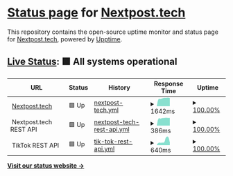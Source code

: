 # [Status page](https://status.nextpost.tech) for [Nextpost.tech](https://nextpost.tech)

This repository contains the open-source uptime monitor and status page for [Nextpost.tech](https://nextpost.tech), powered by [Upptime](https://github.com/upptime/upptime).

## [Live Status](https://status.nextpost.tech): <!--live status--> **🟩 All systems operational**

<!--start: status pages-->
<!-- This summary is generated by Upptime (https://github.com/upptime/upptime) -->
<!-- Do not edit this manually, your changes will be overwritten -->
<!-- prettier-ignore -->
| URL | Status | History | Response Time | Uptime |
| --- | ------ | ------- | ------------- | ------ |
| <img alt="" src="https://nextpost.tech/wp-content/uploads/2021/09/cropped-nextpost.tech-new-logo-final-270x270.png" height="13"> [Nextpost.tech](https://nextpost.tech) | 🟩 Up | [nextpost-tech.yml](https://github.com/nextpost-tech/status/commits/HEAD/history/nextpost-tech.yml) | <details><summary><img alt="Response time graph" src="./graphs/nextpost-tech/response-time-week.png" height="20"> 1642ms</summary><br><a href="https://status.nextpost.tech/history/nextpost-tech"><img alt="Response time 2107" src="https://img.shields.io/endpoint?url=https%3A%2F%2Fraw.githubusercontent.com%2Fnextpost-tech%2Fstatus%2FHEAD%2Fapi%2Fnextpost-tech%2Fresponse-time.json"></a><br><a href="https://status.nextpost.tech/history/nextpost-tech"><img alt="24-hour response time 1684" src="https://img.shields.io/endpoint?url=https%3A%2F%2Fraw.githubusercontent.com%2Fnextpost-tech%2Fstatus%2FHEAD%2Fapi%2Fnextpost-tech%2Fresponse-time-day.json"></a><br><a href="https://status.nextpost.tech/history/nextpost-tech"><img alt="7-day response time 1642" src="https://img.shields.io/endpoint?url=https%3A%2F%2Fraw.githubusercontent.com%2Fnextpost-tech%2Fstatus%2FHEAD%2Fapi%2Fnextpost-tech%2Fresponse-time-week.json"></a><br><a href="https://status.nextpost.tech/history/nextpost-tech"><img alt="30-day response time 2187" src="https://img.shields.io/endpoint?url=https%3A%2F%2Fraw.githubusercontent.com%2Fnextpost-tech%2Fstatus%2FHEAD%2Fapi%2Fnextpost-tech%2Fresponse-time-month.json"></a><br><a href="https://status.nextpost.tech/history/nextpost-tech"><img alt="1-year response time 2107" src="https://img.shields.io/endpoint?url=https%3A%2F%2Fraw.githubusercontent.com%2Fnextpost-tech%2Fstatus%2FHEAD%2Fapi%2Fnextpost-tech%2Fresponse-time-year.json"></a></details> | <details><summary><a href="https://status.nextpost.tech/history/nextpost-tech">100.00%</a></summary><a href="https://status.nextpost.tech/history/nextpost-tech"><img alt="All-time uptime 100.00%" src="https://img.shields.io/endpoint?url=https%3A%2F%2Fraw.githubusercontent.com%2Fnextpost-tech%2Fstatus%2FHEAD%2Fapi%2Fnextpost-tech%2Fuptime.json"></a><br><a href="https://status.nextpost.tech/history/nextpost-tech"><img alt="24-hour uptime 100.00%" src="https://img.shields.io/endpoint?url=https%3A%2F%2Fraw.githubusercontent.com%2Fnextpost-tech%2Fstatus%2FHEAD%2Fapi%2Fnextpost-tech%2Fuptime-day.json"></a><br><a href="https://status.nextpost.tech/history/nextpost-tech"><img alt="7-day uptime 100.00%" src="https://img.shields.io/endpoint?url=https%3A%2F%2Fraw.githubusercontent.com%2Fnextpost-tech%2Fstatus%2FHEAD%2Fapi%2Fnextpost-tech%2Fuptime-week.json"></a><br><a href="https://status.nextpost.tech/history/nextpost-tech"><img alt="30-day uptime 100.00%" src="https://img.shields.io/endpoint?url=https%3A%2F%2Fraw.githubusercontent.com%2Fnextpost-tech%2Fstatus%2FHEAD%2Fapi%2Fnextpost-tech%2Fuptime-month.json"></a><br><a href="https://status.nextpost.tech/history/nextpost-tech"><img alt="1-year uptime 100.00%" src="https://img.shields.io/endpoint?url=https%3A%2F%2Fraw.githubusercontent.com%2Fnextpost-tech%2Fstatus%2FHEAD%2Fapi%2Fnextpost-tech%2Fuptime-year.json"></a></details>
| <img alt="" src="https://nextpost.tech/wp-content/uploads/2021/09/cropped-nextpost.tech-new-logo-final-270x270.png" height="13"> Nextpost.tech REST API | 🟩 Up | [nextpost-tech-rest-api.yml](https://github.com/nextpost-tech/status/commits/HEAD/history/nextpost-tech-rest-api.yml) | <details><summary><img alt="Response time graph" src="./graphs/nextpost-tech-rest-api/response-time-week.png" height="20"> 386ms</summary><br><a href="https://status.nextpost.tech/history/nextpost-tech-rest-api"><img alt="Response time 710" src="https://img.shields.io/endpoint?url=https%3A%2F%2Fraw.githubusercontent.com%2Fnextpost-tech%2Fstatus%2FHEAD%2Fapi%2Fnextpost-tech-rest-api%2Fresponse-time.json"></a><br><a href="https://status.nextpost.tech/history/nextpost-tech-rest-api"><img alt="24-hour response time 395" src="https://img.shields.io/endpoint?url=https%3A%2F%2Fraw.githubusercontent.com%2Fnextpost-tech%2Fstatus%2FHEAD%2Fapi%2Fnextpost-tech-rest-api%2Fresponse-time-day.json"></a><br><a href="https://status.nextpost.tech/history/nextpost-tech-rest-api"><img alt="7-day response time 386" src="https://img.shields.io/endpoint?url=https%3A%2F%2Fraw.githubusercontent.com%2Fnextpost-tech%2Fstatus%2FHEAD%2Fapi%2Fnextpost-tech-rest-api%2Fresponse-time-week.json"></a><br><a href="https://status.nextpost.tech/history/nextpost-tech-rest-api"><img alt="30-day response time 413" src="https://img.shields.io/endpoint?url=https%3A%2F%2Fraw.githubusercontent.com%2Fnextpost-tech%2Fstatus%2FHEAD%2Fapi%2Fnextpost-tech-rest-api%2Fresponse-time-month.json"></a><br><a href="https://status.nextpost.tech/history/nextpost-tech-rest-api"><img alt="1-year response time 710" src="https://img.shields.io/endpoint?url=https%3A%2F%2Fraw.githubusercontent.com%2Fnextpost-tech%2Fstatus%2FHEAD%2Fapi%2Fnextpost-tech-rest-api%2Fresponse-time-year.json"></a></details> | <details><summary><a href="https://status.nextpost.tech/history/nextpost-tech-rest-api">100.00%</a></summary><a href="https://status.nextpost.tech/history/nextpost-tech-rest-api"><img alt="All-time uptime 100.00%" src="https://img.shields.io/endpoint?url=https%3A%2F%2Fraw.githubusercontent.com%2Fnextpost-tech%2Fstatus%2FHEAD%2Fapi%2Fnextpost-tech-rest-api%2Fuptime.json"></a><br><a href="https://status.nextpost.tech/history/nextpost-tech-rest-api"><img alt="24-hour uptime 100.00%" src="https://img.shields.io/endpoint?url=https%3A%2F%2Fraw.githubusercontent.com%2Fnextpost-tech%2Fstatus%2FHEAD%2Fapi%2Fnextpost-tech-rest-api%2Fuptime-day.json"></a><br><a href="https://status.nextpost.tech/history/nextpost-tech-rest-api"><img alt="7-day uptime 100.00%" src="https://img.shields.io/endpoint?url=https%3A%2F%2Fraw.githubusercontent.com%2Fnextpost-tech%2Fstatus%2FHEAD%2Fapi%2Fnextpost-tech-rest-api%2Fuptime-week.json"></a><br><a href="https://status.nextpost.tech/history/nextpost-tech-rest-api"><img alt="30-day uptime 100.00%" src="https://img.shields.io/endpoint?url=https%3A%2F%2Fraw.githubusercontent.com%2Fnextpost-tech%2Fstatus%2FHEAD%2Fapi%2Fnextpost-tech-rest-api%2Fuptime-month.json"></a><br><a href="https://status.nextpost.tech/history/nextpost-tech-rest-api"><img alt="1-year uptime 100.00%" src="https://img.shields.io/endpoint?url=https%3A%2F%2Fraw.githubusercontent.com%2Fnextpost-tech%2Fstatus%2FHEAD%2Fapi%2Fnextpost-tech-rest-api%2Fuptime-year.json"></a></details>
| <img alt="" src="https://nextpost.tech/wp-content/uploads/edd/2022/02/Nextpost.tech-1.jpg" height="13"> TikTok REST API | 🟩 Up | [tik-tok-rest-api.yml](https://github.com/nextpost-tech/status/commits/HEAD/history/tik-tok-rest-api.yml) | <details><summary><img alt="Response time graph" src="./graphs/tik-tok-rest-api/response-time-week.png" height="20"> 640ms</summary><br><a href="https://status.nextpost.tech/history/tik-tok-rest-api"><img alt="Response time 838" src="https://img.shields.io/endpoint?url=https%3A%2F%2Fraw.githubusercontent.com%2Fnextpost-tech%2Fstatus%2FHEAD%2Fapi%2Ftik-tok-rest-api%2Fresponse-time.json"></a><br><a href="https://status.nextpost.tech/history/tik-tok-rest-api"><img alt="24-hour response time 389" src="https://img.shields.io/endpoint?url=https%3A%2F%2Fraw.githubusercontent.com%2Fnextpost-tech%2Fstatus%2FHEAD%2Fapi%2Ftik-tok-rest-api%2Fresponse-time-day.json"></a><br><a href="https://status.nextpost.tech/history/tik-tok-rest-api"><img alt="7-day response time 640" src="https://img.shields.io/endpoint?url=https%3A%2F%2Fraw.githubusercontent.com%2Fnextpost-tech%2Fstatus%2FHEAD%2Fapi%2Ftik-tok-rest-api%2Fresponse-time-week.json"></a><br><a href="https://status.nextpost.tech/history/tik-tok-rest-api"><img alt="30-day response time 590" src="https://img.shields.io/endpoint?url=https%3A%2F%2Fraw.githubusercontent.com%2Fnextpost-tech%2Fstatus%2FHEAD%2Fapi%2Ftik-tok-rest-api%2Fresponse-time-month.json"></a><br><a href="https://status.nextpost.tech/history/tik-tok-rest-api"><img alt="1-year response time 838" src="https://img.shields.io/endpoint?url=https%3A%2F%2Fraw.githubusercontent.com%2Fnextpost-tech%2Fstatus%2FHEAD%2Fapi%2Ftik-tok-rest-api%2Fresponse-time-year.json"></a></details> | <details><summary><a href="https://status.nextpost.tech/history/tik-tok-rest-api">100.00%</a></summary><a href="https://status.nextpost.tech/history/tik-tok-rest-api"><img alt="All-time uptime 100.00%" src="https://img.shields.io/endpoint?url=https%3A%2F%2Fraw.githubusercontent.com%2Fnextpost-tech%2Fstatus%2FHEAD%2Fapi%2Ftik-tok-rest-api%2Fuptime.json"></a><br><a href="https://status.nextpost.tech/history/tik-tok-rest-api"><img alt="24-hour uptime 100.00%" src="https://img.shields.io/endpoint?url=https%3A%2F%2Fraw.githubusercontent.com%2Fnextpost-tech%2Fstatus%2FHEAD%2Fapi%2Ftik-tok-rest-api%2Fuptime-day.json"></a><br><a href="https://status.nextpost.tech/history/tik-tok-rest-api"><img alt="7-day uptime 100.00%" src="https://img.shields.io/endpoint?url=https%3A%2F%2Fraw.githubusercontent.com%2Fnextpost-tech%2Fstatus%2FHEAD%2Fapi%2Ftik-tok-rest-api%2Fuptime-week.json"></a><br><a href="https://status.nextpost.tech/history/tik-tok-rest-api"><img alt="30-day uptime 100.00%" src="https://img.shields.io/endpoint?url=https%3A%2F%2Fraw.githubusercontent.com%2Fnextpost-tech%2Fstatus%2FHEAD%2Fapi%2Ftik-tok-rest-api%2Fuptime-month.json"></a><br><a href="https://status.nextpost.tech/history/tik-tok-rest-api"><img alt="1-year uptime 100.00%" src="https://img.shields.io/endpoint?url=https%3A%2F%2Fraw.githubusercontent.com%2Fnextpost-tech%2Fstatus%2FHEAD%2Fapi%2Ftik-tok-rest-api%2Fuptime-year.json"></a></details>

<!--end: status pages-->

[**Visit our status website →**](https://status.nextpost.tech)
